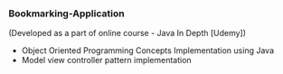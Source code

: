 ### Bookmarking-Application
(Developed as a part of online course - Java In Depth [Udemy])

- Object Oriented Programming Concepts Implementation using Java
- Model view controller pattern implementation

